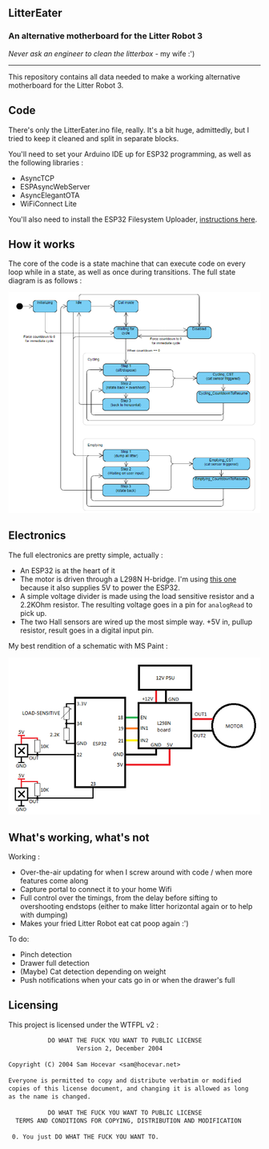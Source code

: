 ## LitterEater
### An alternative motherboard for the Litter Robot 3

*Never ask an engineer to clean the litterbox* - my wife :')

---

This repository contains all data needed to make a working alternative motherboard for the Litter Robot 3.

## Code
There's only the LitterEater.ino file, really. It's a bit huge, admittedly, but I tried to keep it cleaned and split in separate blocks.

You'll need to set your Arduino IDE up for ESP32 programming, as well as the following libraries :
 * AsyncTCP
 * ESPAsyncWebServer
 * AsyncElegantOTA
 * WiFiConnect Lite

You'll also need to install the ESP32 Filesystem Uploader, [instructions here](https://randomnerdtutorials.com/install-esp32-filesystem-uploader-arduino-ide/).

## How it works

The core of the code is a state machine that can execute code on every loop while in a state, as well as once during transitions. The full state diagram is as follows :

![LitterEater state diagram](statediagram.png "LitterEater state diagram")

## Electronics

The full electronics are pretty simple, actually :
 * An ESP32 is at the heart of it
 * The motor is driven through a L298N H-bridge. I'm using [this one](https://www.amazon.fr/gp/product/B07YXFQ8CZ) because it also supplies 5V to power the ESP32.
 * A simple voltage divider is made using the load sensitive resistor and a 2.2KOhm resistor. The resulting voltage goes in a pin for `analogRead` to pick up.
 * The two Hall sensors are wired up the most simple way. +5V in, pullup resistor, result goes in a digital input pin.

My best rendition of a schematic with MS Paint :

![LitterEater electronics schematic](electronics.png "LitterEater electronics schematic")

## What's working, what's not

Working :
 * Over-the-air updating for when I screw around with code / when more features come along
 * Capture portal to connect it to your home Wifi
 * Full control over the timings, from the delay before sifting to overshooting endstops (either to make litter horizontal again or to help with dumping)
 * Makes your fried Litter Robot eat cat poop again :')

To do:
 * Pinch detection
 * Drawer full detection
 * (Maybe) Cat detection depending on weight
 * Push notifications when your cats go in or when the drawer's full

## Licensing

This project is licensed under the WTFPL v2 :

```
           DO WHAT THE FUCK YOU WANT TO PUBLIC LICENSE
                   Version 2, December 2004

Copyright (C) 2004 Sam Hocevar <sam@hocevar.net>

Everyone is permitted to copy and distribute verbatim or modified
copies of this license document, and changing it is allowed as long
as the name is changed.

           DO WHAT THE FUCK YOU WANT TO PUBLIC LICENSE
  TERMS AND CONDITIONS FOR COPYING, DISTRIBUTION AND MODIFICATION

 0. You just DO WHAT THE FUCK YOU WANT TO.
```
